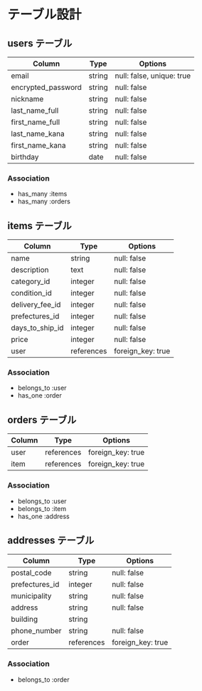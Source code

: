 # テーブル設計

## users テーブル

| Column               | Type    | Options                   |
| -------------------- | ------- | ------------------------- |
| email                | string  | null: false, unique: true |
| encrypted_password   | string  | null: false               |
| nickname             | string  | null: false               |
| last_name_full       | string  | null: false               |
| first_name_full      | string  | null: false               |
| last_name_kana       | string  | null: false               |
| first_name_kana      | string  | null: false               |
| birthday             | date    | null: false               |

### Association

- has_many :items
- has_many :orders

## items テーブル

| Column             | Type       | Options           | 
| ------------------ | ---------- | ----------------- |
| name               | string     | null: false       |
| description        | text       | null: false       |
| category_id        | integer    | null: false       |
| condition_id       | integer    | null: false       |
| delivery_fee_id    | integer    | null: false       |
| prefectures_id     | integer    | null: false       |
| days_to_ship_id    | integer    | null: false       |
| price              | integer    | null: false       |
| user               | references | foreign_key: true |

### Association

- belongs_to :user
- has_one :order

## orders テーブル

| Column          | Type       | Options           |
| --------------- | ---------- | ----------------- |
| user            | references | foreign_key: true |
| item            | references | foreign_key: true |

### Association

- belongs_to :user
- belongs_to :item
- has_one :address

## addresses テーブル

| Column          | Type       | Options           |
| --------------- | ---------- | ----------------- |
| postal_code     | string     | null: false       |
| prefectures_id  | integer    | null: false       |
| municipality    | string     | null: false       |
| address         | string     | null: false       |
| building        | string     |                   |
| phone_number    | string     | null: false       |
| order           | references | foreign_key: true |


### Association

- belongs_to :order
